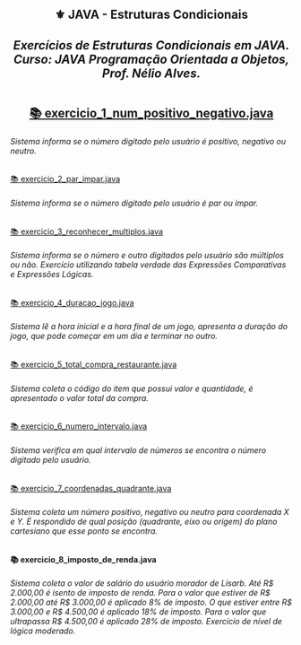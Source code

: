 

<h2 align="center">⚜️ JAVA - Estruturas Condicionais
<i><h4 align="center">Exercícios de Estruturas Condicionais em JAVA.<br>
Curso: JAVA Programação Orientada a Objetos, Prof. Nélio Alves.</i> 

## 

[📚 exercicio_1_num_positivo_negativo.java](https://github.com/AlianeAmaral/JAVA_estruturas_condicionais/blob/main/exercicio_1_num_positivo_negativo.java)<h6>Sistema informa se o número digitado pelo usuário é positivo, negativo ou neutro.</h6>

[📚 exercicio_2_par_impar.java](https://github.com/AlianeAmaral/JAVA_estruturas_condicionais/blob/main/exercicio_2_par_impar.java)<h6>Sistema informa se o número digitado pelo usuário é par ou ímpar.</h6>

[📚 exercicio_3_reconhecer_multiplos.java](https://github.com/AlianeAmaral/JAVA_estruturas_condicionais/blob/main/exercicio_3_reconhecer_multiplos.java)<h6>Sistema informa se o número e outro digitados pelo usuário são múltiplos ou não. Exercício utilizando tabela verdade das Expressões Comparativas e Expressões Lógicas.</h6>

[📚 exercicio_4_duracao_jogo.java](https://github.com/AlianeAmaral/JAVA_estruturas_condicionais/blob/main/exercicio_4_duracao_jogo.java)<h6>Sistema lê a hora inicial e a hora final de um jogo, apresenta a duração do jogo, que pode começar em um dia e terminar no outro.</h6>

[📚 exercicio_5_total_compra_restaurante.java](https://github.com/AlianeAmaral/JAVA_estruturas_condicionais/blob/main/exercicio_5_total_compra_restaurante.java)<h6>Sistema coleta o código do item que possui valor e quantidade, é apresentado o valor total da compra.</h6>

[📚 exercicio_6_numero_intervalo.java](https://github.com/AlianeAmaral/JAVA_estruturas_condicionais/blob/main/exercicio_6_numero_intervalo.java)<h6>Sistema verifica em qual intervalo de números se encontra o número digitado pelo usuário.</h6>

[📚 exercicio_7_coordenadas_quadrante.java](https://github.com/AlianeAmaral/JAVA_estruturas_condicionais/blob/main/exercicio_7_coordenadas_quadrante.java)<h6>Sistema coleta um número positivo, negativo ou neutro para coordenada X e Y. É respondido de qual posição (quadrante, eixo ou origem) do plano cartesiano que esse ponto se encontra.</h6>

<h4>📚 exercicio_8_imposto_de_renda.java</h4>

<h6>Sistema coleta o valor de salário do usuário morador de Lisarb. Até R$ 2.000,00 é isento de imposto de renda. Para o valor que estiver de R$ 2.000,00 até R$ 3.000,00 é aplicado 8% de imposto. O que estiver entre R$ 3.000,00 e R$ 4.500,00 é aplicado 18% de imposto. Para o valor que ultrapassa R$ 4.500,00 é aplicado 28% de imposto. Exercício de nível de lógica moderado.</h6>
